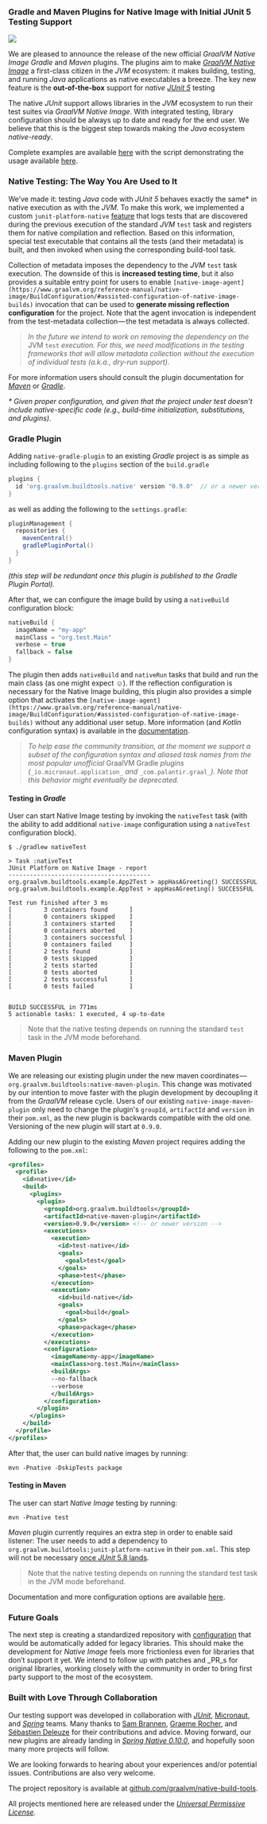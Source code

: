 
### Gradle and Maven Plugins for Native Image with Initial JUnit 5 Testing Support

![](https://cdn-images-1.medium.com/max/800/1*xyDPne0XE1sK69i4wyHC6Q.png)


We are pleased to announce the release of the new official _GraalVM Native Image_ _Gradle_ and _Maven_ plugins. The plugins aim to make [_GraalVM Native Image_](https://www.graalvm.org/reference-manual/native-image/) a first-class citizen in the _JVM_ ecosystem: it makes building, testing, and running _Java_ applications as native executables a breeze. The key new feature is the **out-of-the-box** support for _native_ [_JUnit 5_](https://junit.org/junit5/)  testing

The native _JUnit_ support allows libraries in the _JVM_ ecosystem to run their test suites via _GraalVM Native Image_. With integrated testing, library configuration should be always up to date and ready for the end user. We believe that this is the biggest step towards making the _Java_ ecosystem _native-ready_.

Complete examples are available [here](https://github.com/graalvm/native-build-tools/blob/master/samples/README.md) with the script demonstrating the usage available [here](https://github.com/graalvm/native-build-tools/blob/master/common/scripts/testAll.sh).

### Native Testing: The Way You Are Used to It

We’ve made it: testing _Java_ code with _JUnit 5_ behaves exactly the same* in native execution as with the _JVM_. To make this work, we implemented a custom `junit-platform-native` [feature](https://github.com/graalvm/native-build-tools/tree/master/common/junit-platform-native) that logs tests that are discovered during the previous execution of the standard _JVM_ `test` task and registers them for native compilation and reflection. Based on this information, special test executable that contains all the tests (and their metadata) is built, and then invoked when using the corresponding build-tool task.

Collection of metadata imposes the dependency to the _JVM_ `test` task execution. The downside of this is **increased testing time**, but it also provides a suitable entry point for users to enable `[native-image-agent](https://www.graalvm.org/reference-manual/native-image/BuildConfiguration/#assisted-configuration-of-native-image-builds)` invocation that can be used to **generate missing reflection configuration** for the project. Note that the agent invocation is independent from the test-metadata collection — the test metadata is always collected.

> _In the future we intend to work on removing the dependency on the_ JVM `test` _execution. For this, we need modifications in the testing frameworks that will allow metadata collection without the execution of individual tests (a.k.a., dry-run support)._

For more information users should consult the plugin documentation for [_Maven_](https://github.com/graalvm/native-build-tools/blob/master/native-maven-plugin/README.md) or [_Gradle_](https://github.com/graalvm/native-build-tools/blob/master/native-gradle-plugin/README.md).

_* Given proper configuration, and given that the project under test doesn’t include native-specific code (e.g., build-time initialization, substitutions, and plugins)._

###

### Gradle Plugin

Adding `native-gradle-plugin` to an existing _Gradle_ project is as simple as including following to the `plugins` section of the `build.gradle`
```groovy
plugins {
  id 'org.graalvm.buildtools.native' version "0.9.0"  // or a newer version
}
```
as well as adding the following to the `settings.gradle`:
```groovy
pluginManagement {
  repositories {
    mavenCentral()
    gradlePluginPortal()
  }
}
```
_(this step will be redundant once this plugin is published to the Gradle Plugin Portal)._

After that, we can configure the image build by using a `nativeBuild` configuration block:
```groovy
nativeBuild {
  imageName = "my-app"
  mainClass = "org.test.Main"
  verbose = true
  fallback = false
}
```

The plugin then adds `nativeBuild` and `nativeRun` tasks that build and run the main class (as one might expect ☺). If the reflection configuration is necessary for the Native Image building, this plugin also provides a simple option that activates the `[native-image-agent](https://www.graalvm.org/reference-manual/native-image/BuildConfiguration/#assisted-configuration-of-native-image-builds)` without any additional user setup. More information (and _Kotlin_ configuration syntax) is available in the [documentation](https://github.com/graalvm/native-build-tools/blob/master/native-gradle-plugin/README.md).

> _To help ease the community transition, at the moment we support a subset of the configuration syntax and aliased task names from the most popular unofficial_ GraalVM  Gradle _plugins (_`_io.micronaut.application_` _and_ `_com.palantir.graal_`_). Note that this behavior might eventually be deprecated._

#### Testing in _Gradle_

User can start Native Image testing by invoking the `nativeTest` task (with the ability to add additional `native-image` configuration using a `nativeTest` configuration block).
```shell
$ ./gradlew nativeTest

> Task :nativeTest
JUnit Platform on Native Image - report
----------------------------------------
org.graalvm.buildtools.example.App2Test > appHasAGreeting() SUCCESSFUL
org.graalvm.buildtools.example.AppTest > appHasAGreeting() SUCCESSFUL

Test run finished after 3 ms
[         3 containers found      ]
[         0 containers skipped    ]
[         3 containers started    ]
[         0 containers aborted    ]
[         3 containers successful ]
[         0 containers failed     ]
[         2 tests found           ]
[         0 tests skipped         ]
[         2 tests started         ]
[         0 tests aborted         ]
[         2 tests successful      ]
[         0 tests failed          ]


BUILD SUCCESSFUL in 771ms
5 actionable tasks: 1 executed, 4 up-to-date
```

> Note that the native testing depends on running the standard `test` task in the JVM mode beforehand.


### Maven Plugin

We are releasing our existing plugin under the new maven coordinates — `org.graalvm.buildtools:native-maven-plugin`. This change was motivated by our intention to move faster with the plugin development by decoupling it from the _GraalVM_ release cycle. Users of our existing `native-image-maven-plugin` only need to change the plugin's `groupId`, `artifactId` and `version` in their `pom.xml`, as the new plugin is backwards compatible with the old one. Versioning of the new plugin will start at `0.9.0`.

Adding our new plugin to the existing _Maven_ project requires adding the following to the `pom.xml`:
```xml
<profiles>
  <profile>
    <id>native</id>
    <build>
      <plugins>
        <plugin>
          <groupId>org.graalvm.buildtools</groupId>
          <artifactId>native-maven-plugin</artifactId>
          <version>0.9.0</version> <!-- or newer version -->
          <executions>
            <execution>
              <id>test-native</id>
              <goals>
                <goal>test</goal>
              </goals>
              <phase>test</phase>
            </execution>
            <execution>
              <id>build-native</id>
              <goals>
                <goal>build</goal>
              </goals>
              <phase>package</phase>
            </execution>
          </executions>
          <configuration>
            <imageName>my-app</imageName>
            <mainClass>org.test.Main</mainClass>
            <buildArgs>
            --no-fallback
            --verbose
            </buildArgs>
          </configuration>
        </plugin>
      </plugins>
    </build>
  </profile>
</profiles>
```
After that, the user can build native images by running:
```shell
mvn -Pnative -DskipTests package
```
#### Testing in Maven

The user can start _Native Image_ testing by running:
```shell
mvn -Pnative test
```

_Maven_ plugin currently requires an extra step in order to enable said listener: The user needs to add a dependency to `org.graalvm.buildtools:junit-platform-native` in their `pom.xml`. This step will not be necessary [once _JUnit_ 5.8 lands](https://github.com/junit-team/junit5/issues/2619).

> Note that the native testing depends on running the standard test task in the JVM mode beforehand.

Documentation and more configuration options are available [here](https://github.com/graalvm/native-build-tools/blob/master/native-maven-plugin/README.md).


### Future Goals

The next step is creating a standardized repository with [configuration](https://www.graalvm.org/reference-manual/native-image/BuildConfiguration/) that would be automatically added for legacy libraries. This should make the development for _Native Image_ feels more frictionless even for libraries that don’t support it yet. We intend to follow up with patches and _PR_s for original libraries, working closely with the community in order to bring first party support to the most of the ecosystem.


### Built with Love Through Collaboration

Our testing support was developed in collaboration with [_JUnit_](https://junit.org/junit5/ "https://junit.org/junit5/"), [Micronaut](https://micronaut.io/), and [_Spring_](https://spring.io/ "https://spring.io/") teams. Many thanks to [Sam Brannen](https://twitter.com/sam_brannen), [Graeme Rocher](https://twitter.com/graemerocher), and [Sébastien Deleuze](https://twitter.com/sdeleuze) for their contributions and advice. Moving forward, our new plugins are already landing in [_Spring Native 0.10.0_](https://github.com/spring-projects-experimental/spring-native), and hopefully soon many more projects will follow.

We are looking forwards to hearing about your experiences and/or potential issues. Contributions are also very welcome.

The project repository is available at [github.com/graalvm/native-build-tools](https://github.com/graalvm/native-build-tools/).

All projects mentioned here are released under the [_Universal Permissive License_](https://www.oracle.com/downloads/licenses/upl-license1.html).